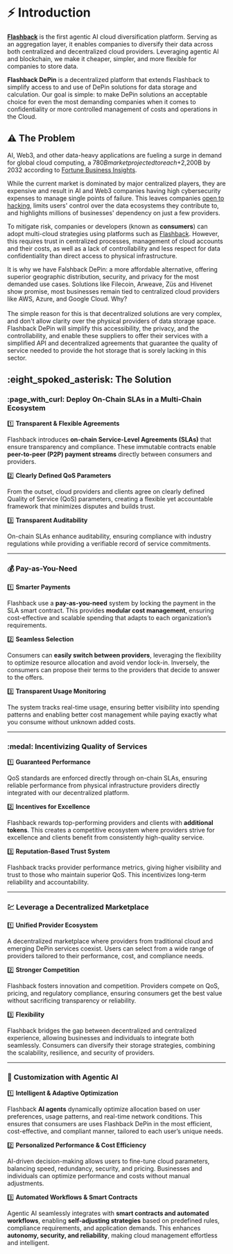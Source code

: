 # ⚡ Introduction

[**Flashback**](https://platform.flashback.tech) is the first agentic AI cloud diversification platform. Serving as an aggregation layer, it enables companies to diversify their data across both centralized and decentralized cloud providers. Leveraging agentic AI and blockchain, we make it cheaper, simpler, and more flexible for companies to store data.

**Flashback DePin** is a decentralized platform that extends Flashback to simplify access to and use of DePin solutions for data storage and calculation. Our goal is simple: to make DePin solutions an acceptable choice for even the most demanding companies when it comes to confidentiality or more controlled management of costs and operations in the Cloud.

## :warning: The Problem

AI, Web3, and other data-heavy applications are fueling a surge in demand for global cloud computing, a $780B market projected to reach +$2,200B by 2032 according to [Fortune Business Insights](https://www.fortunebusinessinsights.com/cloud-computing-market-102697).&#x20;

While the current market is dominated by major centralized players, they are expensive and result in AI and Web3 companies having high cybersecurity expenses to manage single points of failure. This leaves companies [open to hacking](https://protos.com/users-of-hacked-mixin-network-question-projects-decentralized-nature/), limits users' control over the data ecosystems they contribute to, and highlights millions of businesses' dependency on just a few providers.

To mitigate risk, companies or developers (known as **consumers**) can adopt multi-cloud strategies using platforms such as [Flashback](https://platform.flashback.tech). However, this requires trust in centralized processes, management of cloud accounts and their costs, as well as a lack of controllability and less respect for data confidentiality than direct access to physical infrastructure.

It is why we have Falshback DePin: a more affordable alternative, offering superior geographic distribution, security, and privacy for the most demanded use cases. Solutions like Filecoin, Arweave, Züs and Hivenet show promise, most businesses remain tied to centralized cloud providers like AWS, Azure, and Google Cloud. Why?\
\
The simple reason for this is that decentralized solutions are very complex, and don't allow clarity over the physical providers of data storage space. Flashback DePin will simplify this accessibility, the privacy, and the controllability, and enable these suppliers to offer their services with a simplified API and decentralized agreements that guarantee the quality of service needed to provide the hot storage that is sorely lacking in this sector.

## :eight\_spoked\_asterisk: The Solution



### :page\_with\_curl: **Deploy On-Chain** SLAs **in a Multi-Chain Ecosystem**

:one: **Transparent & Flexible Agreements**

Flashback introduces **on-chain Service-Level Agreements (SLAs)** that ensure transparency and compliance. These immutable contracts enable **peer-to-peer (P2P) payment streams** directly between consumers and providers.

:two: **Clearly Defined QoS Parameters**

From the outset, cloud providers and clients agree on clearly defined Quality of Service (QoS) parameters, creating a flexible yet accountable framework that minimizes disputes and builds trust.

:three: **Transparent Auditability**

On-chain SLAs enhance auditability, ensuring compliance with industry regulations while providing a verifiable record of service commitments.

***

### :moneybag: **Pay-as-You-Need**

:one: **Smarter Payments**

Flashback use a **pay-as-you-need** system by locking the payment in the SLA smart contract. This provides **modular cost management**, ensuring cost-effective and scalable spending that adapts to each organization’s requirements.

:two: **Seamless Selection**

Consumers can **easily switch between providers**, leveraging the flexibility to optimize resource allocation and avoid vendor lock-in. Inversely, the consumers can propose their terms to the providers that decide to answer to the offers.

:three: **Transparent Usage Monitoring**

The system tracks real-time usage, ensuring better visibility into spending patterns and enabling better cost management while paying exactly what you consume without unknown added costs.

***

### :medal: Incentivizing Quality of Services

:one: **Guaranteed Performance**

QoS standards are enforced directly through on-chain SLAs, ensuring reliable performance from physical infrastructure providers directly integrated with our decentralized platform.

:two: **Incentives for Excellence**

Flashback rewards top-performing providers and clients with **additional tokens**. This creates a competitive ecosystem where providers strive for excellence and clients benefit from consistently high-quality service.

:three: **Reputation-Based Trust System**

Flashback tracks provider performance metrics, giving higher visibility and trust to those who maintain superior QoS. This incentivizes long-term reliability and accountability.

***

### :chart: **Leverage a Decentralized** Marketplace

:one: **Unified Provider Ecosystem**

A decentralized marketplace where providers from traditional cloud and emerging DePin services coexist. Users can select from a wide range of providers tailored to their performance, cost, and compliance needs.

:two: **Stronger Competition**

Flashback fosters innovation and competition. Providers compete on QoS, pricing, and regulatory compliance, ensuring consumers get the best value without sacrificing transparency or reliability.

:three: **Flexibility**

Flashback bridges the gap between decentralized and centralized experience, allowing businesses and individuals to integrate both seamlessly. Consumers can diversify their storage strategies, combining the scalability, resilience, and security of providers.

***

### :robot: **Customization with Agentic AI**

:one: **Intelligent & Adaptive Optimization**

Flashback **AI agents** dynamically optimize allocation based on user preferences, usage patterns, and real-time network conditions. This ensures that consumers are uses Flashback DePin in the most efficient, cost-effective, and compliant manner, tailored to each user’s unique needs.

:two:  **Personalized Performance & Cost Efficiency**

AI-driven decision-making allows users to fine-tune cloud parameters, balancing speed, redundancy, security, and pricing. Businesses and individuals can optimize performance and costs without manual adjustments.

:three: **Automated Workflows & Smart Contracts**

Agentic AI seamlessly integrates with **smart contracts and automated workflows**, enabling **self-adjusting strategies** based on predefined rules, compliance requirements, and application demands. This enhances **autonomy, security, and reliability**, making cloud management effortless and intelligent.
